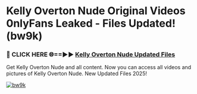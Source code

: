 # Kelly Overton Nude Original Videos 0nlyFans Leaked - Files Updated! (bw9k)

<h3>🔴 CLICK HERE 🌐==►► <a href="https://tinyurl.com/52m3yx9h" rel="nofollow">Kelly Overton Nude Updated Files</a></h3>

Get Kelly Overton Nude and all content. Now you can access all videos and pictures of Kelly Overton Nude. New Updated Files 2025!

[![bw9k](https://i.imgur.com/TnHtlc8.gif)](https://tinyurl.com/52m3yx9h)
